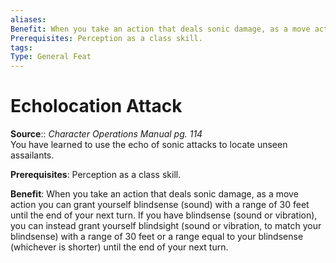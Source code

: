 ```yaml
---
aliases: 
Benefit: When you take an action that deals sonic damage, as a move action you can grant yourself blindsense (sound) with a range of 30 feet until the end of your next turn. If you have blindsense (sound or vibration), you can instead grant yourself blindsight (sound or vibration, to match your blindsense) with a range of 30 feet or a range equal to your blindsense (whichever is shorter) until the end of your next turn.
Prerequisites: Perception as a class skill.
tags: 
Type: General Feat
---
```


# Echolocation Attack

**Source**:: _Character Operations Manual pg. 114_  
You have learned to use the echo of sonic attacks to locate unseen assailants.

**Prerequisites**: Perception as a class skill.

**Benefit**: When you take an action that deals sonic damage, as a move action you can grant yourself blindsense (sound) with a range of 30 feet until the end of your next turn. If you have blindsense (sound or vibration), you can instead grant yourself blindsight (sound or vibration, to match your blindsense) with a range of 30 feet or a range equal to your blindsense (whichever is shorter) until the end of your next turn.

